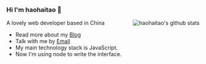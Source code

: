 ### Hi I'm haohaitao 👋

<img align="right" src="https://github-readme-stats.vercel.app/api?username=haohaitao&show_icons=true&icon_color=0366d6&bg_color=ffffff&hide_title=true&hide=[%22contribs%22]" alt="haohaitao's github stats"/>

A lovely web developer based in China

- Read more about my [Blog](https://www.haoht123.com/)
- Talk with me by [Email](mailto:haitaohhh28@gmail.com)
- My main technology stack is JavaScript.
- Now I'm using node to write the interface.

<!-- ![Hemant Joshi Github Stats](https://github-readme-stats.vercel.app/api?username=haohaitao&show_icons=true&icon_color=0366d6&bg_color=ffffff&hide_title=true&hide=[%22contribs%22]) -->
